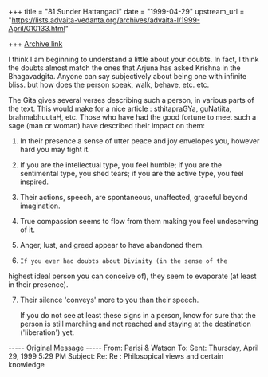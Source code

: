 +++
title = "81 Sunder Hattangadi"
date = "1999-04-29"
upstream_url = "https://lists.advaita-vedanta.org/archives/advaita-l/1999-April/010133.html"

+++
[Archive link](https://lists.advaita-vedanta.org/archives/advaita-l/1999-April/010133.html)

I think I am beginning to understand a little about your doubts. In
fact, I think the doubts almost match the ones that Arjuna has asked
Krishna in the Bhagavadgita.
Anyone can say subjectively about being one with infinite bliss. but how
does the person speak, walk, behave, etc. etc.

The Gita gives several verses describing such a person, in various parts
of the text.
This would make for a nice article : sthitapraGYa, guNatiita,
brahmabhuutaH, etc. Those who have had the good fortune to meet such a
sage (man or woman) have described their impact on them:

1.    In their presence a sense of utter peace and joy envelopes you,
however hard you may fight it.

2.    If you are the intellectual type, you feel humble; if you are the
sentimental type, you shed tears;
            if you are the active type, you feel inspired.

3.    Their actions, speech, are spontaneous, unaffected, graceful
beyond imagination.

4.    True compassion seems to flow from them making you feel
undeserving of it.

5.    Anger, lust, and greed appear to have abandoned them.

6.     If you ever had doubts about Divinity (in the sense of the
highest ideal person you can conceive of), they seem to evaporate (at
least in their presence).

7.    Their silence 'conveys' more to you than their speech.

        If you do not see at least these signs in a person, know for
sure that the person  is still marching and not reached and staying at
the destination ('liberation') yet.






----- Original Message -----
From: Parisi & Watson <niche at ameritech.net>
To: <ADVAITA-L at advaita-vedanta.org>
Sent: Thursday, April 29, 1999 5:29 PM
Subject: Re: Re : Philosopical views and certain knowledge

